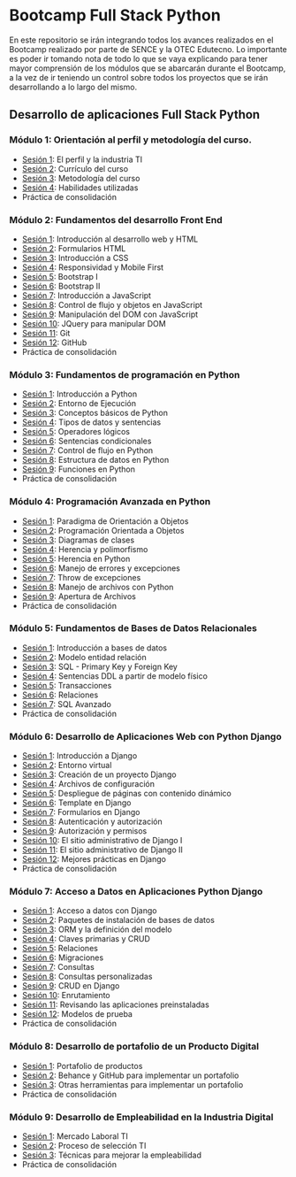 # Bootcamp Full Stack Python

En este repositorio se irán integrando todos los avances realizados en el Bootcamp realizado por parte de SENCE y la OTEC Edutecno.
Lo importante es poder ir tomando nota de todo lo que se vaya explicando para tener mayor comprensión de los módulos que se abarcarán durante el Bootcamp,
a la vez de ir teniendo un control sobre todos los proyectos que se irán desarrollando a lo largo del mismo.

## Desarrollo de aplicaciones Full Stack Python

### Módulo 1: Orientación al perfil y metodología del curso.

- [Sesión 1](/Modulo_1/M1_Sesión_01/): El perfil y la industria TI
- [Sesión 2](/Modulo_1/M1_Sesión_02/): Currículo del curso
- [Sesión 3](/Modulo_1/M1_Sesión_03/): Metodología del curso
- [Sesión 4](/Modulo_1/M1_Sesión_04/): Habilidades utilizadas
- Práctica de consolidación

### Módulo 2: Fundamentos del desarrollo Front End

- [Sesión 1](/Modulo_2/M2_Sesion_01/): Introducción al desarrollo web y HTML
- [Sesión 2](/Modulo_2/M2_Sesion_02/): Formularios HTML
- [Sesión 3](/Modulo_2/M2_Sesion_03/): Introducción a CSS
- [Sesión 4](/Modulo_2/M2_Sesion_04/): Responsividad y Mobile First
- [Sesión 5](/Modulo_2/M2_Sesion_05/): Bootstrap I
- [Sesión 6](/Modulo_2/M2_Sesion_06/): Bootstrap II
- [Sesión 7](/Modulo_2/M2_Sesion_07/): Introducción a JavaScript
- [Sesión 8](/Modulo_2/M2_Sesion_08/): Control de flujo y objetos en JavaScript
- [Sesión 9](/Modulo_2/M2_Sesion_09/): Manipulación del DOM con JavaScript
- [Sesión 10](/Modulo_2/M2_Sesion_10/): JQuery para manipular DOM
- [Sesión 11](/Modulo_2/M2_Sesion_11/): Git
- [Sesión 12](/Modulo_2/M2_Sesion_12/): GitHub
- Práctica de consolidación

### Módulo 3: Fundamentos de programación en Python

- [Sesión 1](/Modulo_3/M3_Sesion_01/): Introducción a Python
- [Sesión 2](/Modulo_3/M3_Sesion_02/): Entorno de Ejecución
- [Sesión 3](/Modulo_3/M3_Sesion_03/): Conceptos básicos de Python
- [Sesión 4](/Modulo_3/M3_Sesion_04/): Tipos de datos y sentencias
- [Sesión 5](/Modulo_3/M3_Sesion_05/): Operadores lógicos
- [Sesión 6](/Modulo_3/M3_Sesion_06/): Sentencias condicionales
- [Sesión 7](/Modulo_3/M3_Sesion_07/): Control de flujo en Python
- [Sesión 8](/Modulo_3/M3_Sesion_08/): Estructura de datos en Python
- [Sesión 9](/Modulo_3/M3_Sesion_09/): Funciones en Python
- Práctica de consolidación

### Módulo 4: Programación Avanzada en Python

- [Sesión 1](/Modulo_4/M4_Sesion_01/): Paradigma de Orientación a Objetos
- [Sesión 2](/Modulo_4/M4_Sesion_02/): Programación Orientada a Objetos
- [Sesión 3](/Modulo_4/M4_Sesion_03/): Diagramas de clases
- [Sesión 4](/Modulo_4/M4_Sesion_04/): Herencia y polimorfismo
- [Sesión 5](/Modulo_4/M4_Sesion_05/): Herencia en Python
- [Sesión 6](/Modulo_4/M4_Sesion_06/): Manejo de errores y excepciones
- [Sesión 7](/Modulo_4/M4_Sesion_07/): Throw de excepciones
- [Sesión 8](/Modulo_4/M4_Sesion_08/): Manejo de archivos con Python
- [Sesión 9](/Modulo_4/M4_Sesion_09/): Apertura de Archivos
- Práctica de consolidación

### Módulo 5: Fundamentos de Bases de Datos Relacionales

- [Sesión 1](/Modulo_5/M5_Sesion_01/): Introducción a bases de datos
- [Sesión 2](/Modulo_5/M5_Sesion_02/): Modelo entidad relación
- [Sesión 3](/Modulo_5/M5_Sesion_03/): SQL - Primary Key y Foreign Key
- [Sesión 4](/Modulo_5/M5_Sesion_04/): Sentencias DDL a partir de modelo físico
- [Sesión 5](/Modulo_5/M5_Sesion_05/): Transacciones
- [Sesión 6](/Modulo_5/M5_Sesion_06/): Relaciones
- [Sesión 7](/Modulo_5/M5_Sesion_07/): SQL Avanzado
- Práctica de consolidación

### Módulo 6: Desarrollo de Aplicaciones Web con Python Django

- [Sesión 1](/Modulo_6/M6_Sesion_01/): Introducción a Django
- [Sesión 2](/Modulo_6/M6_Sesion_02/): Entorno virtual
- [Sesión 3](/Modulo_6/M6_Sesion_03/): Creación de un proyecto Django
- [Sesión 4](/Modulo_6/M6_Sesion_04/): Archivos de configuración
- [Sesión 5](/Modulo_6/M6_Sesion_05/): Despliegue de páginas con contenido dinámico
- [Sesión 6](/Modulo_6/M6_Sesion_06/): Template en Django
- [Sesión 7](/Modulo_6/M6_Sesion_07/): Formularios en Django
- [Sesión 8](/Modulo_6/M6_Sesion_08/): Autenticación y autorización
- [Sesión 9](/Modulo_6/M6_Sesion_09/): Autorización y permisos
- [Sesión 10](/Modulo_6/M6_Sesion_10/): El sitio administrativo de Django I
- [Sesión 11](/Modulo_6/M6_Sesion_11/): El sitio administrativo de Django II
- [Sesión 12](/Modulo_6/M6_Sesion_12/): Mejores prácticas en Django
- Práctica de consolidación

### Módulo 7: Acceso a Datos en Aplicaciones Python Django

- [Sesión 1](/Modulo_7/M7_Sesion_01/): Acceso a datos con Django
- [Sesión 2](/Modulo_7/M7_Sesion_02/): Paquetes de instalación de bases de datos
- [Sesión 3](/Modulo_7/M7_Sesion_03/): ORM y la definición del modelo
- [Sesión 4](/Modulo_7/M7_Sesion_04/): Claves primarias y CRUD
- [Sesión 5](/Modulo_7/M7_Sesion_05/): Relaciones
- [Sesión 6](/Modulo_7/M7_Sesion_06/): Migraciones
- [Sesión 7](/Modulo_7/M7_Sesion_07/): Consultas
- [Sesión 8](/Modulo_7/M7_Sesion_08/): Consultas personalizadas
- [Sesión 9](/Modulo_7/M7_Sesion_09/): CRUD en Django
- [Sesión 10](/Modulo_7/M7_Sesion_10/): Enrutamiento
- [Sesión 11](/Modulo_7/M7_Sesion_11/): Revisando las aplicaciones preinstaladas
- [Sesión 12](/Modulo_7/M7_Sesion_12/): Modelos de prueba
- Práctica de consolidación

### Módulo 8: Desarrollo de portafolio de un Producto Digital

- [Sesión 1](/Modulo_8/M8_Sesion_01/): Portafolio de productos
- [Sesión 2](/Modulo_8/M8_Sesion_02/): Behance y GitHub para implementar un portafolio
- [Sesión 3](/Modulo_8/M8_Sesion_03/): Otras herramientas para implementar un portafolio
- Práctica de consolidación

### Módulo 9: Desarrollo de Empleabilidad en la Industria Digital

- [Sesión 1](/Modulo_9/M9_Sesion_01/): Mercado Laboral TI
- [Sesión 2](/Modulo_9/M9_Sesion_02/): Proceso de selección TI
- [Sesión 3](/Modulo_9/M9_Sesion_03/): Técnicas para mejorar la empleabilidad
- Práctica de consolidación
